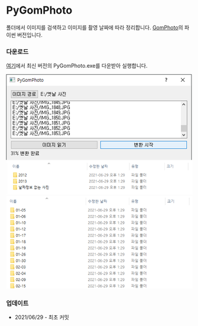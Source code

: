 # PyGomPhoto

폴더에서 이미지를 검색하고 이미지를 촬영 날짜에 따라 정리합니다. [GomPhoto](http://whria.net/photo/repo/)의 파이썬 버전입니다.

### 다운로드
[여기](https://github.com/Hydragon516/PyGomPhoto/releases)에서 최신 버전의 PyGomPhoto.exe를 다운받아 실행합니다.

![fig1](./img/1.png)
![fig2](./img/2.png)
![fig3](./img/3.png)

### 업데이트
* 2021/06/29 - 최초 커밋
